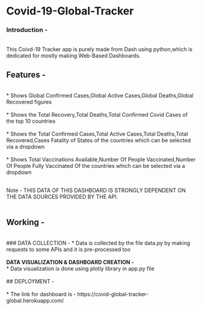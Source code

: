 # Covid-19-Global-Tracker

### Introduction - 
<br>
This Coivd-19 Tracker app is purely made from Dash using python,which is dedicated for mostly making Web-Based Dashboards.

## Features - 
<br>
* Shows Global Confirmed Cases,Global Active Cases,Global Deaths,Global Recovered figures
<br>
<br>
* Shows the Total Recovery,Total Deaths,Total Confirmed Covid Cases of the top 10 countries
<br>
<br>
* Shows the Total Confirmed Cases,Total Active Cases,Total Deaths,Total Recovered,Cases Fatality of States of the countries which can  be selected via a dropdown
<br>
<br>
* Shows Total Vaccinations Available,Number Of People Vaccinated,Number Of People Fully Vaccinated Of the countries which can be selected via a dropdown
<br>
<br>

Note - THIS DATA OF THIS DASHBOARD IS STRONGLY DEPENDENT ON THE DATA SOURCES PROVIDED BY THE API.
<br>
<br>

## Working - 
<br>
### DATA COLLECTION -
* Data is collected by the file data.py by making requests to some APIs and it is pre-processed too
<br>
<br>
<b>DATA VISUALIZATION & DASHBOARD CREATION -</b>
<br>
* Data visualization is done using plotly library in app.py file
<br>
<br>
## DEPLOYMENT -
<br>
<br>
* The link for dashboard is - https://covid-global-tracker-global.herokuapp.com/
